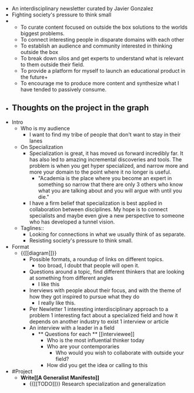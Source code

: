 - An interdisciplinary newsletter curated by Javier Gonzalez
- Fighting society's pressure to think small
- 
    - To curate content focused on outside the box solutions to the worlds biggest problems.
    - To connect interesting people in disparate domains with each other
    - To establish an audience and community interested in thinking outside the box
    - To break down silos and get experts to understand what is relevant to them outside their field.
    - To provide a platform for myself to launch an educational product in the future+
    - To encourage me to produce more content and synthesize what I have tended to passively consume.
- Thoughts on the project in the graph
    - 
- Intro
    - Who is my audience
        - I want to find my tribe of people that don't want to stay in their lanes
    - On Specialization
        - Specialization is great, it has moved us forward incredibly far. It has also led to amazing incremental discoveries and tools. The problem is when you get hyper specialized, and narrow more and more your domain to the point where it no longer is useful. 
            - "Academia is the place where you become an expert in something so narrow that there are only 3 others who know what you are talking about and you will argue with until you die."
        - I have a firm belief that specialization is best applied in collaboration between disciplines. My hope is to connect specialists and maybe even give a new perspective to someone who has developed a tunnel vision.
    - Taglines::
        - Looking for connections in what we usually think of as separate.
        - Resisting society's pressure to think small.
- Format
    - {{[[diagram]]}}
        - Possible formats, a roundup of links on different topics.
            - too broad, I doubt that people will open it.
        - Questions around a topic, find different thinkers that are looking at something from different angles
            -  I like this
        - Inerviews with people about their focus, and with the theme of how they got inspired to pursue what they do 
            - I really like this.
        - Per Newletter
1 interesting interdisciplinary approach to a problem
1 interesting fact about a specialized field and how it depends on another industry to exist
1 interview or article
        - An interview with a leader in a field
            - ** Questions for each ** [[interviewee]] 
                - Who is the most influential thinker today
                - Who are your contemporaries
                    - Who would you wish to collaborate with outside your field?
                - How did you get the idea or calling to this
- #Project
    - **Write[[A Generalist Manifesto]]**
        - {{[[TODO]]}} Research specialization and generalization
